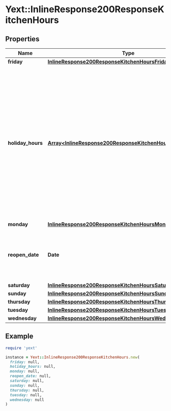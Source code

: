 # Yext::InlineResponse200ResponseKitchenHours

## Properties

| Name | Type | Description | Notes |
| ---- | ---- | ----------- | ----- |
| **friday** | [**InlineResponse200ResponseKitchenHoursFriday**](InlineResponse200ResponseKitchenHoursFriday.md) |  | [optional] |
| **holiday_hours** | [**Array&lt;InlineResponse200ResponseKitchenHoursHolidayHours&gt;**](InlineResponse200ResponseKitchenHoursHolidayHours.md) |  **NOTE:** The list of Holiday Hours that you send us must be comprehensive. For example, if you send us a list of Holiday Hours that does not include Holiday Hours that you sent in your last update, Yext considers the missing Holiday Hours to be deleted, and we remove them.   Array must be ordered.   Filtering Type: &#x60;list of object&#x60; | [optional] |
| **monday** | [**InlineResponse200ResponseKitchenHoursMonday**](InlineResponse200ResponseKitchenHoursMonday.md) |  | [optional] |
| **reopen_date** | **Date** |  Date must be on or after 1970-01-01 Date must be before or on 2038-01-01  Filtering Type: &#x60;date&#x60; | [optional] |
| **saturday** | [**InlineResponse200ResponseKitchenHoursSaturday**](InlineResponse200ResponseKitchenHoursSaturday.md) |  | [optional] |
| **sunday** | [**InlineResponse200ResponseKitchenHoursSunday**](InlineResponse200ResponseKitchenHoursSunday.md) |  | [optional] |
| **thursday** | [**InlineResponse200ResponseKitchenHoursThursday**](InlineResponse200ResponseKitchenHoursThursday.md) |  | [optional] |
| **tuesday** | [**InlineResponse200ResponseKitchenHoursTuesday**](InlineResponse200ResponseKitchenHoursTuesday.md) |  | [optional] |
| **wednesday** | [**InlineResponse200ResponseKitchenHoursWednesday**](InlineResponse200ResponseKitchenHoursWednesday.md) |  | [optional] |

## Example

```ruby
require 'yext'

instance = Yext::InlineResponse200ResponseKitchenHours.new(
  friday: null,
  holiday_hours: null,
  monday: null,
  reopen_date: null,
  saturday: null,
  sunday: null,
  thursday: null,
  tuesday: null,
  wednesday: null
)
```

